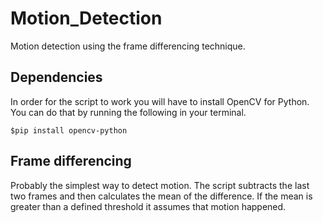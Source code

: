# Motion_Detection
Motion detection using the frame differencing technique. 

## Dependencies ##
In order for the script to work you will have to install OpenCV for Python. You can do that by running the following in your terminal.
```
$pip install opencv-python
```

## Frame differencing ##
Probably the simplest way to detect motion. The script subtracts the last two frames and then calculates the mean of the difference. If the mean is greater than a defined threshold it assumes that motion happened. 
